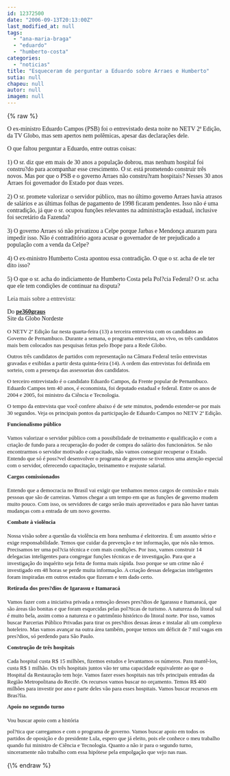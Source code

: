 ```yaml
---
id: 12372500
date: "2006-09-13T20:13:00Z"
last_modified_at: null
tags:
  - "ana-maria-braga"
  - "eduardo"
  - "humberto-costa"
categories:
  - "noticias"
title: "Esqueceram de perguntar a Eduardo sobre Arraes e Humberto"
sutia: null
chapeu: null
autor: null
imagem: null
---
```

{\% raw %}
<p><P><FONT face=Verdana>O ex-ministro Eduardo Campos (PSB) foi o entrevistado desta noite no NETV 2ª Edição, da TV Globo, mas sem apertos nem polêmicas, apesar das declarações dele.</FONT></P></p>
<p><P><FONT face=Verdana>O que faltou perguntar a Eduardo, entre outras coisas:<BR><BR></FONT><FONT face=Verdana>1) O sr. diz que em mais de 30 anos a população dobrou, mas nenhum hospital foi constru?do para acompanhar esse crescimento. O sr. está prometendo construir três novos. Mas por que o PSB e o governo Arraes não constru?ram hospitais? Nesses 30 anos Arraes foi governador do Estado por duas vezes.<BR><BR></FONT><FONT face=Verdana>2) O sr. promete valorizar o servidor público, mas no último governo Arraes havia atrasos de salários e as últimas folhas de pagamento de 1998 ficaram pendentes. Isso não é uma contradição, já que o sr. ocupou funções relevantes na administração estadual, inclusive foi secretário da Fazenda?<BR><BR></FONT><FONT face=Verdana>3) O governo Arraes só não privatizou a Celpe porque Jarbas e Mendonça atuaram para impedir isso. Não é contraditório agora acusar o governador de ter prejudicado a população com a venda da Celpe?<BR><BR></FONT><FONT face=Verdana>4) O ex-ministro Humberto Costa apontou essa contradição. O que o sr. acha de ele ter dito isso?<BR><BR></FONT><FONT face=Verdana>5) O que o sr. acha do indiciamento de Humberto Costa pela Pol?cia Federal? O sr. acha que ele tem condições de continuar na disputa?</FONT></P></p>
<p><P><FONT face=Verdana color=#333333>Leia mais sobre a entrevista:</P></FONT></p>
<p><P><FONT face=Verdana>Do </FONT><A href=\"https://pe360graus.globo.com/\" target=_blank><B><FONT face=Verdana>pe360graus</FONT></B></A><BR><FONT face=Verdana>Site da Globo Nordeste</FONT></P><FONT size=1></p>
<p><P><FONT face=Verdana size=2>O NETV 2ª Edição faz nesta quarta-feira (13) a terceira entrevista com os candidatos ao Governo de Pernambuco. Durante a semana, o programa entrevista, ao vivo, os três candidatos mais bem colocados nas pesquisas feitas pelo Ibope para a Rede Globo.</FONT></P></p>
<p><P><FONT face=Verdana size=2>Outros três candidatos de partidos com representação na Câmara Federal terão entrevistas gravadas e exibidas a partir desta quinta-feira (14). A ordem das entrevistas foi definida em sorteio, com a presença das assessorias dos candidatos.</FONT></P></p>
<p><P><FONT face=Verdana size=2>O terceiro entrevistado é o candidato Eduardo Campos, da Frente popular de Pernambuco. Eduardo Campos tem 40 anos, é economista, foi deputado estadual e federal. Entre os anos de 2004 e 2005, foi ministro da Ciência e Tecnologia. </FONT></P></p>
<p><P><FONT face=Verdana size=2>O tempo da entrevista que você confere abaixo é de sete minutos, podendo estender-se por mais 30 segundos. Veja os principais pontos da participação de Eduardo Campos no NETV 2ª Edição.</FONT></P></p>
<p><P><FONT face=Verdana><FONT size=2><B>Funcionalismo público</B><BR><BR>Vamos valorizar o servidor público com a possibilidade de treinamento e qualificação e com a criação de fundo para a recuperação do poder de compra do salário dos funcionários. Se não encontrarmos o servidor motivado e capacitado, não vamos conseguir recuperar o Estado. Entendo que só é poss?vel desenvolver o programa de governo se tivermos uma atenção especial com o servidor, oferecendo capacitação, treinamento e reajuste salarial.</FONT></FONT></P></p>
<p><P><FONT face=Verdana><FONT size=2><B>Cargos comissionados </B><BR><BR>Entendo que a democracia no Brasil vai exigir que tenhamos menos cargos de comissão e mais pessoas que são de carreiras. Vamos chegar a um tempo em que as funções de governo mudem muito pouco. Com isso, os servidores de cargo serão mais aproveitados e para não haver tantas mudanças com a entrada de um novo governo.</FONT></FONT></P></p>
<p><P><FONT face=Verdana><FONT size=2><B>Combate à violência</B><BR><BR>Nossa visão sobre a questão da violência em hora nenhuma é eleitoreira. É um assunto sério e exige responsabilidade. Temos que cuidar da prevenção e ter informação, que nós não temos. Precisamos ter uma pol?cia técnica e com mais condições. Por isso, vamos construir 14 delegacias inteligentes para congregar funções técnicas e de investigação. Para que a investigação do inquérito seja feita de forma mais rápida. Isso porque se um crime não é investigado em 48 horas se perde muita informação. A criação dessas delegacias inteligentes foram inspiradas em outros estados que fizeram e tem dado certo. </FONT></FONT></P></p>
<p><P><FONT face=Verdana><FONT size=2><B>Retirada dos pres?dios de Igarassu e Itamaracá</B><BR><BR>Vamos fazer com a iniciativa privada a remoção desses pres?dios de Igarassu e Itamaracá, que são áreas tão bonitas e que foram esquecidas pelas pol?ticas de turismo. A natureza do litoral sul é muito bela, assim como a natureza e o patrimônio histórico do litoral norte. Por isso, vamos buscar Parcerias Público Privadas para tirar os pres?dios dessas áreas e instalar ali um complexo hoteleiro. Mas vamos avançar na outra área também, porque temos um déficit de 7 mil vagas em pres?dios, só perdendo para São Paulo.</FONT></FONT></P></p>
<p><P><FONT face=Verdana><FONT size=2><B>Construção de três hospitais</B><BR><BR>Cada hospital custa R$ 15 milhões, fizemos estudos e levantamos os números. Para mantê-los, custa R$ 1 milhão. Os três hospitais juntos vão ter uma capacidade equivalente ao que o Hospital da Restauração tem hoje. Vamos fazer esses hospitais nas três principais entradas da Região Metropolitana do Recife. Os recursos vamos buscar no orçamento. Temos R$ 400 milhões para investir por ano e parte deles vão para esses hospitais. Vamos buscar recursos em Bras?lia.</FONT></FONT></P></p>
<p><P><FONT face=Verdana><FONT size=2><B>Apoio no segundo turno</B><BR><BR>Vou buscar apoio com a história</p>
<p> pol?tica que carregamos e com o programa de governo. Vamos buscar apoio em todos os partidos de oposição e do presidente Lula, espero que já eleito, pois ele conhece o meu trabalho quando fui ministro de Ciência e Tecnologia. Quanto a não ir para o segundo turno, sinceramente não trabalho com essa hipótese pela empolgação que vejo nas ruas.</FONT></FONT></P></FONT> </p>
{\% endraw %}